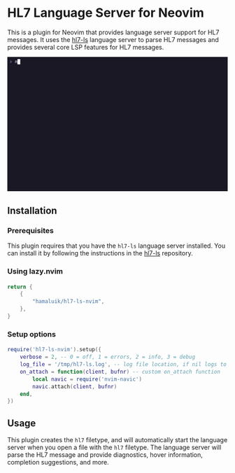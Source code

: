 # HL7 Language Server for Neovim

This is a plugin for Neovim that provides language server support for HL7 messages. It uses the [hl7-ls](https://github.com/hamaluik/hl7-ls) language server to parse HL7 messages and provides several core LSP features for HL7 messages.

![Demo](demo/demo.gif)

## Installation

### Prerequisites

This plugin requires that you have the `hl7-ls` language server installed. You can install it by following the instructions in the [hl7-ls](https://github.com/hamaluik/hl7-ls) repository.

### Using lazy.nvim

```lua
return {
    {
        "hamaluik/hl7-ls-nvim",
    },
}
```

### Setup options

```lua
require('hl7-ls-nvim').setup({
    verbose = 2, -- 0 = off, 1 = errors, 2 = info, 3 = debug
    log_file = '/tmp/hl7-ls.log', -- log file location, if nil logs to stderr
    on_attach = function(client, bufnr) -- custom on_attach function
        local navic = require('nvim-navic')
        navic.attach(client, bufnr)
    end,
})

```

## Usage

This plugin creates the `hl7` filetype, and will automatically start the language server when you open a file with the `hl7` filetype. The language server will parse the HL7 message and provide diagnostics, hover information, completion suggestions, and more.

